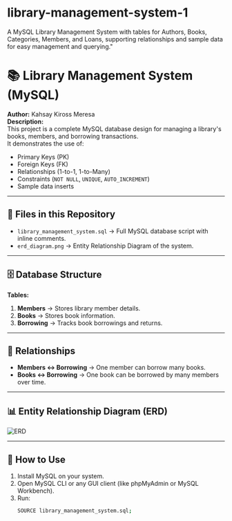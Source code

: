 # library-management-system-1
A MySQL Library Management System with tables for Authors, Books, Categories, Members, and Loans, supporting relationships and sample data for easy management and querying."
# 📚 Library Management System (MySQL)

**Author:** Kahsay Kiross Meresa  
**Description:**  
This project is a complete MySQL database design for managing a library's books, members, and borrowing transactions.  
It demonstrates the use of:
- Primary Keys (PK)
- Foreign Keys (FK)
- Relationships (1-to-1, 1-to-Many)
- Constraints (`NOT NULL`, `UNIQUE`, `AUTO_INCREMENT`)
- Sample data inserts

---

## 📂 Files in this Repository
- `library_management_system.sql` → Full MySQL database script with inline comments.
- `erd_diagram.png` → Entity Relationship Diagram of the system.

---

## 🗄️ Database Structure

**Tables:**
1. **Members** → Stores library member details.
2. **Books** → Stores book information.
3. **Borrowing** → Tracks book borrowings and returns.

---

## 🔗 Relationships

- **Members ↔ Borrowing** → One member can borrow many books.
- **Books ↔ Borrowing** → One book can be borrowed by many members over time.

---

## 📊 Entity Relationship Diagram (ERD)

![ERD](erd_diagram.png)

---

## 🚀 How to Use
1. Install MySQL on your system.
2. Open MySQL CLI or any GUI client (like phpMyAdmin or MySQL Workbench).
3. Run:
   ```bash
   SOURCE library_management_system.sql;
